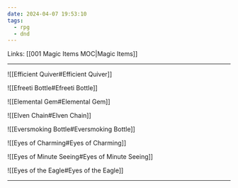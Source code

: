 ```yaml
---
date: 2024-04-07 19:53:10
tags:
  - rpg
  - dnd
---
```

Links: [[001 Magic Items MOC|Magic Items]]

---

![[Efficient Quiver#Efficient Quiver]]

![[Efreeti Bottle#Efreeti Bottle]]

![[Elemental Gem#Elemental Gem]]

![[Elven Chain#Elven Chain]]

![[Eversmoking Bottle#Eversmoking Bottle]]

![[Eyes of Charming#Eyes of Charming]]

![[Eyes of Minute Seeing#Eyes of Minute Seeing]]

![[Eyes of the Eagle#Eyes of the Eagle]]

---